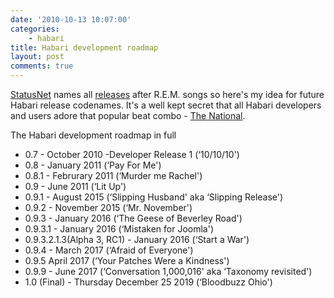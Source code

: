 ```yaml
---
date: '2010-10-13 10:07:00'
categories:
    - habari
title: Habari development roadmap
layout: post
comments: true
---
```

[StatusNet][] names all [releases][] after R.E.M. songs so here's my
idea for future Habari release codenames. It's a well kept secret that
all Habari developers and users adore that popular beat combo - [The
National][].

The Habari development roadmap in full

-   0.7 - October 2010 -Developer Release 1 (‘10/10/10')
-   0.8 - January 2011 (‘Pay For Me')
-   0.8.1 - Februrary 2011 (‘Murder me Rachel')
-   0.9 - June 2011 (‘Lit Up')
-   0.9.1 - August 2015 (‘Slipping Husband' aka ‘Slipping Release')
-   0.9.2 - November 2015 (‘Mr. November')
-   0.9.3 - January 2016 (‘The Geese of Beverley Road')
-   0.9.3.1 - January 2016 (‘Mistaken for Joomla')
-   0.9.3.2.1.3(Alpha 3, RC1) - January 2016 (‘Start a War')
-   0.9.4 - March 2017 (‘Afraid of Everyone')
-   0.9.5 April 2017 (‘Your Patches Were a Kindness')
-   0.9.9 - June 2017 (‘Conversation 1,000,016' aka ‘Taxonomy
    revisited')
-   1.0 (Final) - Thursday December 25 2019 (‘Bloodbuzz Ohio')

  [StatusNet]: http://status.net/
  [releases]: http://status.net/wiki/Category:Releases
  [The National]: http://nbrightside.com/blog/2010/05/07/the-national-royal-albert-hall-1
